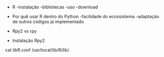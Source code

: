 * R
	-instalação
	-bibliotecas
	-uso
	-download

* Por quê usar R dentro do Python
	-facilidade do ecossistema
	-adaptação de outros códigos já implementado

* Rpy2 vs rpy

* Instalação Rpy2


cat libR.conf /usr/local/lib/R/lib/

